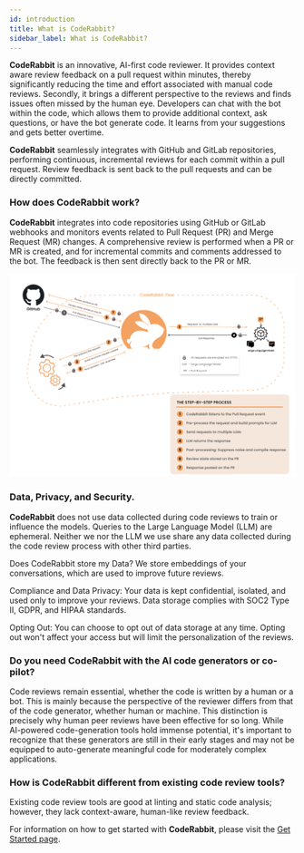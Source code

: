 ```yaml
---
id: introduction
title: What is CodeRabbit?
sidebar_label: What is CodeRabbit?
---
```


<head>
 <meta charSet="utf-8" />
  <meta name="title" content="CodeRabbit: AI-powered Code Reviews" />
  <meta name="description" content="Accelerate Code Reviews with AI" />

  <meta property="og:type" content="website" />
  <meta property="og:url" content="https://coderabbit.ai/" />
  <meta property="og:title" content="CodeRabbit: AI-powered Code Reviews" />
  <meta property="og:description" content="Accelerate Code Reviews with AI" />
  <meta property="og:image" content="/preview_meta.jpg" />

  <meta name="twitter:image" content="https://coderabbit.ai/preview_meta.jpg" />
  <meta name="twitter:card" content="summary_large_image" />
  <meta name="twitter:title" content="CodeRabbit: AI-powered Code Reviews" />
  <meta name="twitter:description" content="Accelerate Code Reviews with AI." />
</head>

**CodeRabbit** is an innovative, AI-first code reviewer. It provides context aware review feedback on a pull request within minutes, thereby significantly reducing the time and effort associated with manual code reviews. Secondly, it brings a different perspective to the reviews and finds issues often missed by the human eye. Developers can chat with the bot within the code, which allows them to provide additional context, ask questions, or have the bot generate code. It learns from your suggestions and gets better overtime.

**CodeRabbit** seamlessly integrates with GitHub and GitLab repositories, performing continuous, incremental reviews for each commit within a pull request. Review feedback is sent back to the pull requests and can be directly committed.

### How does CodeRabbit work?

**CodeRabbit** integrates into code repositories using GitHub or GitLab webhooks and monitors events related to Pull Request (PR) and Merge Request (MR) changes. A comprehensive review is performed when a PR or MR is created, and for incremental commits and comments addressed to the bot. The feedback is then sent directly back to the PR or MR.

![](./introduction/images/CodeRabbitFlow.png)

### Data, Privacy, and Security.

**CodeRabbit** does not use data collected during code reviews to train or influence the models. Queries to the Large Language Model (LLM) are ephemeral. Neither we nor the LLM we use share any data collected during the code review process with other third parties.

Does CodeRabbit store my Data? We store embeddings of your conversations, which are used to improve future reviews.

Compliance and Data Privacy: Your data is kept confidential, isolated, and used only to improve your reviews. Data storage complies with SOC2 Type II, GDPR, and HIPAA standards.

Opting Out: You can choose to opt out of data storage at any time. Opting out won't affect your access but will limit the personalization of the reviews.

### Do you need CodeRabbit with the AI code generators or co-pilot?

Code reviews remain essential, whether the code is written by a human or a bot. This is mainly because the perspective of the reviewer differs from that of the code generator, whether human or machine. This distinction is precisely why human peer reviews have been effective for so long. While AI-powered code-generation tools hold immense potential, it's important to recognize that these generators are still in their early stages and may not be equipped to auto-generate meaningful code for moderately complex applications.

### How is CodeRabbit different from existing code review tools?

Existing code review tools are good at linting and static code analysis; however, they lack context-aware, human-like review feedback.

For information on how to get started with **CodeRabbit**, please visit the [Get Started page](/get-started/signup).
